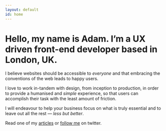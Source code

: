 ```yaml
---
layout: default
id: home
---
```


# Hello, my name is Adam. I’m a UX driven front-end developer based in London, UK.

I believe websites should be accessible to *everyone* and that embracing the conventions of the web leads to happy users.

I love to work in-tandem with design, from inception to production, in order to provide a humanised and *simple* experience, so that users can accomplish their task with the least amount of friction.

I will endeavour to help your business focus on what is truly essential and to leave out all the rest &mdash; *less but better*.

<p class="read">Read one of my <a href="/articles">articles</a> or <a href="http://www.twitter.com/adambsilver/">follow me</a> on twitter.</p>

<!-- est -->